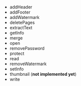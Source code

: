 - addHeader
- addFooter
- addWatermark
- deletePages
- extractText
- getInfo
- merge
- open
- removePassword
- protect
- read
- removeWatermark
- setInfo
- thumbnail (**not implemented yet**)
- write
